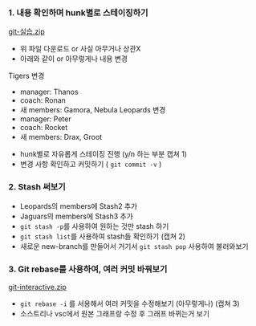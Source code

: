 ### 1. 내용 확인하며 hunk별로 스테이징하기
[git-실습.zip](https://github.com/user-attachments/files/21615119/git-.zip)
- 위 파일 다운로드 or 사실 아무거나 상관X
- 아래와 같이 or 아무렇게나 내용 변경

Tigers 변경
* manager: Thanos
* coach: Ronan
* 새 members: Gamora, Nebula
Leopards 변경
* manager: Peter
* coach: Rocket
* 새 members: Drax, Groot

- hunk별로 자유롭게 스테이징 진행 (y/n 하는 부분 캡쳐 1)
- 변경 사항 확인하고 커밋하기 ( `git commit -v` )


### 2. Stash 써보기
- Leopards의 members에 Stash2 추가
- Jaguars의 members에 Stash3 추가
- `git stash -p`를 사용하여 원하는 것만 stash 하기
- `git stash list`를 사용하여 stash들 확인하기 (캡쳐 2)
- 새로운 new-branch를 만들어서 거기서 `git stash pop` 사용하여 불러와보기

### 3. Git rebase를 사용하여, 여러 커밋 바꿔보기
[git-interactive.zip](https://github.com/user-attachments/files/21615123/git-interactive.zip)

- `git rebase -i` 를 서용해서 여러 커밋을 수정해보기 (아무렇게나) (캡쳐 3)
- 소스트리나 vsc에서 원본 그래프랑 수정 후 그래프 바뀌는거 보기
